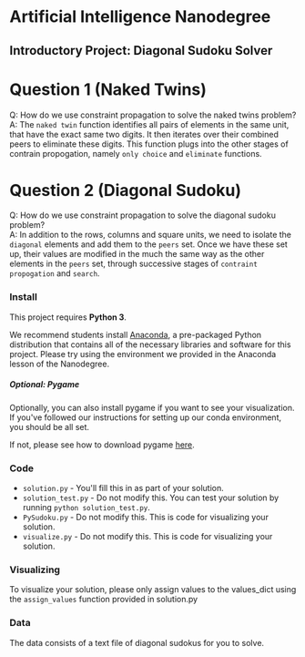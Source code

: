 # Artificial Intelligence Nanodegree
## Introductory Project: Diagonal Sudoku Solver

# Question 1 (Naked Twins)
Q: How do we use constraint propagation to solve the naked twins problem?  
A: The `naked twin` function identifies all pairs of elements in the same unit, that have the exact same two digits. 
   It then iterates over their combined peers to eliminate these digits. This function plugs into the other stages of
   contrain propogation, namely `only choice` and `eliminate` functions.

# Question 2 (Diagonal Sudoku)
Q: How do we use constraint propagation to solve the diagonal sudoku problem?  
A: In addition to the rows, columns and square units, we need to isolate the `diagonal` elements and add them to the 
   `peers` set. Once we have these set up, their values are modified in the much the same way as the other elements in
   the `peers` set, through successive stages of `contraint propogation` and `search`.

### Install

This project requires **Python 3**.

We recommend students install [Anaconda](https://www.continuum.io/downloads), a pre-packaged Python distribution that contains all of the necessary libraries and software for this project. 
Please try using the environment we provided in the Anaconda lesson of the Nanodegree.

##### Optional: Pygame

Optionally, you can also install pygame if you want to see your visualization. If you've followed our instructions for setting up our conda environment, you should be all set.

If not, please see how to download pygame [here](http://www.pygame.org/download.shtml).

### Code

* `solution.py` - You'll fill this in as part of your solution.
* `solution_test.py` - Do not modify this. You can test your solution by running `python solution_test.py`.
* `PySudoku.py` - Do not modify this. This is code for visualizing your solution.
* `visualize.py` - Do not modify this. This is code for visualizing your solution.

### Visualizing

To visualize your solution, please only assign values to the values_dict using the ```assign_values``` function provided in solution.py

### Data

The data consists of a text file of diagonal sudokus for you to solve.